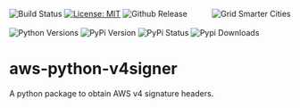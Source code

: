 [<img align="right" alt="Grid Smarter Cities" src="https://s3.eu-west-2.amazonaws.com/open-source-resources/grid_smarter_cities_small.png">](https://www.gridsmartercities.com/)

![Build Status](https://codebuild.eu-west-2.amazonaws.com/badges?uuid=eyJlbmNyeXB0ZWREYXRhIjoiTlhUdENsZkFTZzhmejdiWk5Ya1hzd1JqUk1wdjBjU015aktYTnJnM0taSXJxYXFCNnQ4RmZ4Ym5CUUlnOVYwbUtoRnM2djhuQ0s5bUgrUDRPVE1zRmZ3PSIsIml2UGFyYW1ldGVyU3BlYyI6ImIyZ2Fpd3J5d01SS2kzU1giLCJtYXRlcmlhbFNldFNlcmlhbCI6MX0%3D&branch=master)
[![License: MIT](https://img.shields.io/badge/License-MIT-yellow.svg)](https://opensource.org/licenses/MIT)
![Github Release](https://img.shields.io/github/release/gridsmartercities/aws-v4signer.svg?style=flat)
\
\
![Python Versions](https://img.shields.io/pypi/pyversions/aws-v4signer.svg?style=flat)
![PyPi Version](https://img.shields.io/pypi/v/aws-v4signer.svg?style=flat)
![PyPi Status](https://img.shields.io/pypi/status/aws-v4signer.svg?style=flat)
![Pypi Downloads](https://img.shields.io/pypi/dm/aws-v4signer.svg?style=flat&logo=pypi)

# aws-python-v4signer

A python package to obtain AWS v4 signature headers.

 




